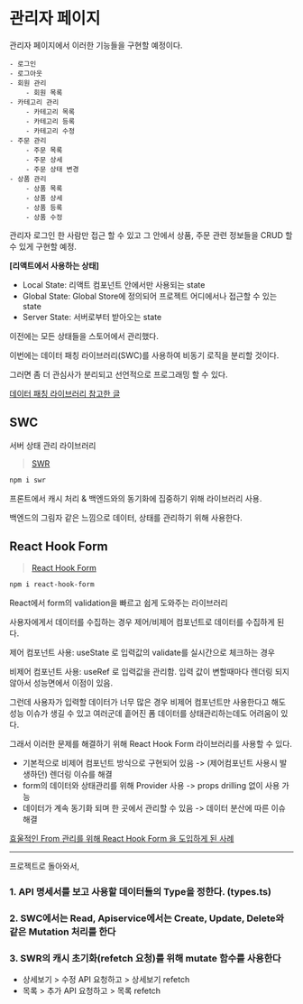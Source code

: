 # 관리자 페이지

관리자 페이지에서 이러한 기능들을 구현할 예정이다.

```.
- 로그인
- 로그아웃
- 회원 관리
    - 회원 목록
- 카테고리 관리
    - 카테고리 목록
    - 카테고리 등록
    - 카테고리 수정
- 주문 관리
    - 주문 목록
    - 주문 상세
    - 주문 상태 변경
- 상품 관리
    - 상품 목록
    - 상품 상세
    - 상품 등록
    - 상품 수정
```

관리자 로그인 한 사람만 접근 할 수 있고 그 안에서 상품, 주문 관련 정보들을 CRUD 할 수 있게 구현할 예정.

__[리액트에서 사용하는 상태]__

- Local State: 리액트 컴포넌트 안에서만 사용되는 state
- Global State: Global Store에 정의되어 프로젝트 어디에서나 접근할 수 있는 state
- Server State: 서버로부터 받아오는 state

이전에는 모든 상태들을 스토어에서 관리했다.

이번에는 데이터 패칭 라이브러리(SWC)를 사용하여 비동기 로직을 분리할 것이다.

그러면 좀 더 관심사가 분리되고 선언적으로 프로그래밍 할 수 있다.

[데이터 패칭 라이브러리 참고한 글](https://fe-developers.kakaoent.com/2022/220224-data-fetching-libs/)

## SWC

서버 상태 관리 라이브러리

> [SWR](https://swr.vercel.app/ko)
>

```bash
npm i swr
```

프론트에서 캐시 처리 & 백엔드와의 동기화에 집중하기 위해 라이브러리 사용.

백엔드의 그림자 같은 느낌으로 데이터, 상태를 관리하기 위해 사용한다.

## React Hook Form

> [React Hook Form](https://react-hook-form.com/)
>

```bash
npm i react-hook-form
```

React에서 form의 validation을 빠르고 쉽게 도와주는 라이브러리

사용자에게서 데이터를 수집하는 경우 제어/비제어 컴포넌트로 데이터를 수집하게 된다.

제어 컴포넌트 사용: useState 로 입력값의 validate를 실시간으로 체크하는 경우

비제어 컴포넌트 사용: useRef 로 입력값을 관리함. 입력 값이 변할때마다 렌더링 되지 않아서 성능면에서 이점이 있음.

그런데 사용자가 입력할 데이터가 너무 많은 경우 비제어 컴포넌트만 사용한다고 해도 성능 이슈가 생길 수 있고 여러군데 흩어진 폼 데이터를 상태관리하는데도 어려움이 있다.

그래서 이러한 문제를 해결하기 위해 React Hook Form 라이브러리를 사용할 수 있다.

- 기본적으로 비제어 컴포넌트 방식으로 구현되어 있음 -> (제어컴포넌트 사용시 발생하던) 렌더링 이슈를 해결
- form의 데이터와 상태관리를 위해 Provider 사용 -> props drilling 없이 사용 가능
- 데이터가 계속 동기화 되며 한 곳에서 관리할 수 있음 -> 데이터 분산에 따른 이슈 해결

[효울적인 From 관리를 위해 React Hook Form 을 도입하게 된 사례](https://tech.inflab.com/202207-rallit-form-refactoring/react-hook-form/)

---

프로젝트로 돌아와서,

### 1. API 명세서를 보고 사용할 데이터들의 Type을 정한다. (types.ts)

### 2. SWC에서는 Read, Apiservice에서는 Create, Update, Delete와 같은 Mutation 처리를 한다

### 3. SWR의 캐시 초기화(refetch 요청)를 위해 mutate 함수를 사용한다
  
- 상세보기 > 수정 API 요청하고 > 상세보기 refetch
- 목록 > 추가 API 요청하고 > 목록 refetch
